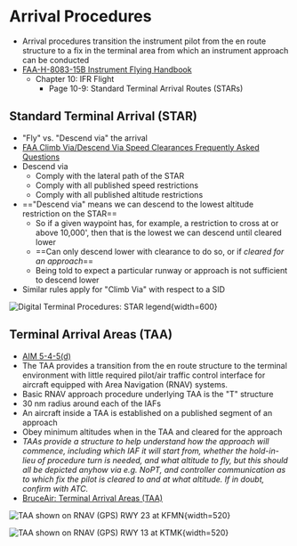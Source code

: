 # Arrival Procedures

* Arrival procedures transition the instrument pilot from the en route structure to a fix in the terminal area from which an instrument approach can be conducted
* [FAA-H-8083-15B Instrument Flying Handbook](https://www.faa.gov/sites/faa.gov/files/regulations_policies/handbooks_manuals/aviation/FAA-H-8083-15B.pdf)
  * Chapter 10: IFR Flight
    * Page 10-9: Standard Terminal Arrival Routes (STARs)

## Standard Terminal Arrival (STAR)

* "Fly" vs. "Descend via" the arrival
* [FAA Climb Via/Descend Via Speed Clearances Frequently Asked Questions](https://www.faa.gov/sites/faa.gov/files/about/office_org/headquarters_offices/avs/Climb_Descend_Via_FAQ.pdf)
* Descend via
  * Comply with the lateral path of the STAR
  * Comply with all published speed restrictions
  * Comply with all published altitude restrictions
* =="Descend via" means we can descend to the lowest altitude restriction on the STAR==
  * So if a given waypoint has, for example, a restriction to cross at or above 10,000', then that is the lowest we can descend until cleared lower
  * ==Can only descend lower with clearance to do so, or if *cleared for an approach*==
  * Being told to expect a particular runway or approach is not sufficient to descend lower
* Similar rules apply for "Climb Via" with respect to a SID

![Digital Terminal Procedures: STAR legend](/img/tpp/dtpp-star-legend.jpg){width=600}

## Terminal Arrival Areas (TAA)

* [AIM 5-4-5(d)](https://www.faa.gov/air_traffic/publications/atpubs/aim_html/chap5_section_4.html#$paragraph5-4-5)
* The TAA provides a transition from the en route structure to the terminal environment with little required pilot/air traffic control interface for aircraft equipped with Area Navigation (RNAV) systems.
* Basic RNAV approach procedure underlying TAA is the "T" structure
* 30 nm radius around each of the IAFs
* An aircraft inside a TAA is established on a published segment of an approach
* Obey minimum altitudes when in the TAA and cleared for the approach
* *TAAs provide a structure to help understand how the approach will commence, including which IAF it will start from, whether the hold-in-lieu of procedure turn is needed, and what altitude to fly, but this should all be depicted anyhow via e.g. NoPT, and controller communication as to which fix the pilot is cleared to and at what altitude. If in doubt, confirm with ATC.*
* [BruceAir: Terminal Arrival Areas (TAA)](https://bruceair.wordpress.com/2011/06/02/terminal-arrival-areas-taa/)

![TAA shown on RNAV (GPS) RWY 23 at KFMN](/img/taa-on-approach-chart-kfmn.png){width=520}

![TAA shown on RNAV (GPS) RWY 13 at KTMK](/img/taa-on-approach-chart-ktmk.png){width=520}
